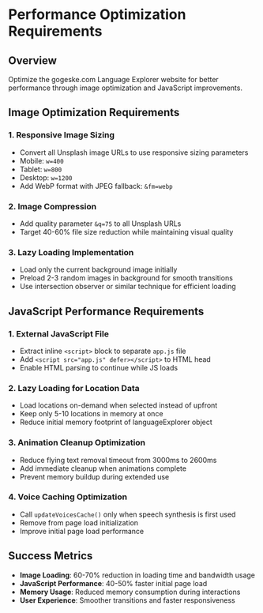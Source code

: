 # Performance Optimization Requirements

## Overview
Optimize the gogeske.com Language Explorer website for better performance through image optimization and JavaScript improvements.

## Image Optimization Requirements

### 1. Responsive Image Sizing
- Convert all Unsplash image URLs to use responsive sizing parameters
- Mobile: `w=400` 
- Tablet: `w=800`
- Desktop: `w=1200`
- Add WebP format with JPEG fallback: `&fm=webp`

### 2. Image Compression
- Add quality parameter `&q=75` to all Unsplash URLs
- Target 40-60% file size reduction while maintaining visual quality

### 3. Lazy Loading Implementation
- Load only the current background image initially
- Preload 2-3 random images in background for smooth transitions
- Use intersection observer or similar technique for efficient loading

## JavaScript Performance Requirements

### 1. External JavaScript File
- Extract inline `<script>` block to separate `app.js` file
- Add `<script src="app.js" defer></script>` to HTML head
- Enable HTML parsing to continue while JS loads

### 2. Lazy Loading for Location Data
- Load locations on-demand when selected instead of upfront
- Keep only 5-10 locations in memory at once
- Reduce initial memory footprint of languageExplorer object

### 3. Animation Cleanup Optimization
- Reduce flying text removal timeout from 3000ms to 2600ms
- Add immediate cleanup when animations complete
- Prevent memory buildup during extended use

### 4. Voice Caching Optimization
- Call `updateVoicesCache()` only when speech synthesis is first used
- Remove from page load initialization
- Improve initial page load performance

## Success Metrics
- **Image Loading**: 60-70% reduction in loading time and bandwidth usage
- **JavaScript Performance**: 40-50% faster initial page load
- **Memory Usage**: Reduced memory consumption during interactions
- **User Experience**: Smoother transitions and faster responsiveness